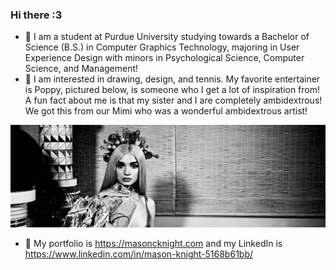### Hi there :3
- 🦆 I am a student at Purdue University studying towards a Bachelor of Science (B.S.) in Computer Graphics Technology, majoring in User Experience Design with minors in Psychological Science, Computer Science, and Management! 
- 🌱 I am interested in drawing, design, and tennis. My favorite entertainer is Poppy, pictured below, is someone who I get a lot of inspiration from! A fun fact about me is that my sister and I are completely ambidextrous! We got this from our Mimi who was a wonderful ambidextrous artist!

![](images/PoppyGitHere2.jpeg)

- 🌙 My portfolio is https://masoncknight.com and my LinkedIn is https://www.linkedin.com/in/mason-knight-5168b61bb/
<!--
**masonknight22/masonknight22** is a ✨ _special_ ✨ repository because its `README.md` (this file) appears on your GitHub profile.

Here are some ideas to get you started:

- 🔭 I’m currently working on a Bachelor of Science (B.S.) in Computer Graphics Technology (User Experience Design) with plans to go to graduate school.
- 🌱 I’m currently learning human-centered design.
- 👯 I’m looking to collaborate on anything!
- 🤔 I’m looking for help with learning new coding languages :3
- 💬 Ask me about my work, I have a portfolio at https://www.masoncknight.com
- 📫 How to reach me: knigh112@purdue.edu and (765) 209-2851
- 😄 Pronouns: He/Him
- ⚡ Fun fact: My sister and I are completely ambidextrous! We got this from our Mimi who was a wonderful artist <3
-->
